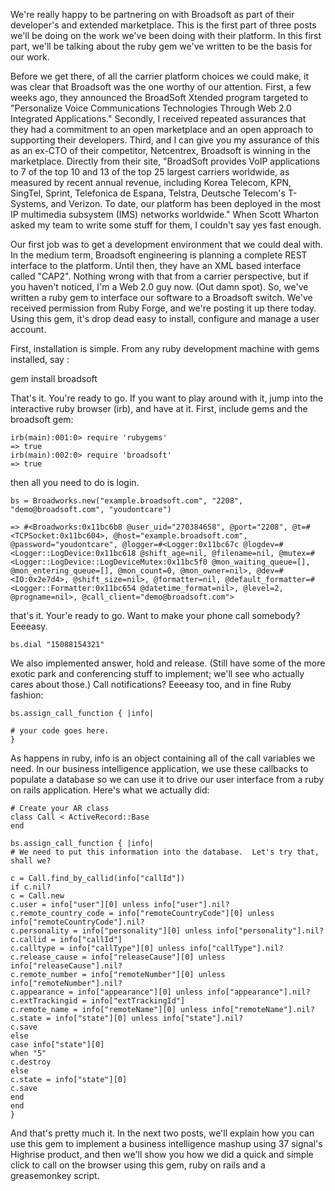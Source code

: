 We're really happy to be partnering on with Broadsoft as part of their
developer's and extended marketplace. This is the first part of three posts
we'll be doing on the work we've been doing with their platform. In this first
part, we'll be talking about the ruby gem we've written to be the basis for
our work.

Before we get there, of all the carrier platform choices we could make, it was
clear that Broadsoft was the one worthy of our attention. First, a few weeks
ago, they announced the BroadSoft Xtended program targeted to "Personalize
Voice Communications Technologies Through Web 2.0 Integrated Applications."
Secondly, I received repeated assurances that they had a commitment to an open
marketplace and an open approach to supporting their developers. Third, and I
can give you my assurance of this as an ex-CTO of their competitor,
Netcentrex, Broadsoft is winning in the marketplace. Directly from their site,
"BroadSoft provides VoIP applications to 7 of the top 10 and 13 of the top 25
largest carriers worldwide, as measured by recent annual revenue, including
Korea Telecom, KPN, SingTel, Sprint, Telefonica de Espana, Telstra, Deutsche
Telecom's T-Systems, and Verizon. To date, our platform has been deployed in
the most IP multimedia subsystem (IMS) networks worldwide." When Scott Wharton
asked my team to write some stuff for them, I couldn't say yes fast enough.

Our first job was to get a development environment that we could deal with. In
the medium term, Broadsoft engineering is planning a complete REST interface
to the platform. Until then, they have an XML based interface called "CAP2".
Nothing wrong with that from a carrier perspective, but if you haven't
noticed, I'm a Web 2.0 guy now. (Out damn spot). So, we've written a ruby gem
to interface our software to a Broadsoft switch. We've received permission
from Ruby Forge, and we're posting it up there today. Using this gem, it's
drop dead easy to install, configure and manage a user account.

First, installation is simple. From any ruby development machine with gems
installed, say :

gem install broadsoft

That's it. You're ready to go. If you want to play around with it, jump into
the interactive ruby browser (irb), and have at it. First, include gems and
the broadsoft gem:

```
irb(main):001:0> require 'rubygems'
=> true
irb(main):002:0> require 'broadsoft'
=> true
```
then all you need to do is login.

```
bs = Broadworks.new("example.broadsoft.com", "2208", "demo@broadsoft.com", "youdontcare")

=> #<Broadworks:0x11bc6b8 @user_uid="270384658", @port="2208", @t=#<TCPSocket:0x11bc604>, @host="example.broadsoft.com", @password="youdontcare", @logger=#<Logger:0x11bc67c @logdev=#<Logger::LogDevice:0x11bc618 @shift_age=nil, @filename=nil, @mutex=#<Logger::LogDevice::LogDeviceMutex:0x11bc5f0 @mon_waiting_queue=[], @mon_entering_queue=[], @mon_count=0, @mon_owner=nil>, @dev=#<IO:0x2e7d4>, @shift_size=nil>, @formatter=nil, @default_formatter=#<Logger::Formatter:0x11bc654 @datetime_format=nil>, @level=2, @progname=nil>, @call_client="demo@broadsoft.com">
```
that's it. Your'e ready to go. Want to make your phone call somebody? Eeeeasy.
```
bs.dial "15088154321"
```
We also implemented answer, hold and release. (Still have some of the more
exotic park and conferencing stuff to implement; we'll see who actually cares
about those.) Call notifications? Eeeeasy too, and in fine Ruby fashion:
```
bs.assign_call_function { |info|

# your code goes here.
}
```
As happens in ruby, info is an object containing all of the call variables we
need. In our business intelligence application, we use these callbacks to
populate a database so we can use it to drive our user interface from a ruby
on rails application. Here's what we actually did:
```
# Create your AR class
class Call < ActiveRecord::Base
end

bs.assign_call_function { |info|
# We need to put this information into the database.  Let's try that, shall we?

c = Call.find_by_callid(info["callId"])
if c.nil?
c = Call.new
c.user = info["user"][0] unless info["user"].nil?
c.remote_country_code = info["remoteCountryCode"][0] unless info["remoteCountryCode"].nil?
c.personality = info["personality"][0] unless info["personality"].nil?
c.callid = info["callId"]
c.calltype = info["callType"][0] unless info["callType"].nil?
c.release_cause = info["releaseCause"][0] unless info["releaseCause"].nil?
c.remote_number = info["remoteNumber"][0] unless info["remoteNumber"].nil?
c.appearance = info["appearance"][0] unless info["appearance"].nil?
c.extTrackingid = info["extTrackingId"]
c.remote_name = info["remoteName"][0] unless info["remoteName"].nil?
c.state = info["state"][0] unless info["state"].nil?
c.save
else
case info["state"][0]
when "5"
c.destroy
else
c.state = info["state"][0]
c.save
end
end
}
```
And that's pretty much it. In the next two posts, we'll explain how you can
use this gem to implement a business intelligence mashup using 37 signal's
Highrise product, and then we'll show you how we did a quick and simple click
to call on the browser using this gem, ruby on rails and a greasemonkey
script.
